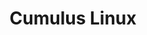 ---
title: Cumulus Linux
layout: pdf
product: Cumulus Linux
version: "5.12"
type: pdf
bookhidden: true
---